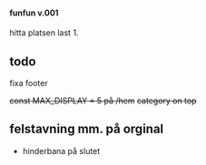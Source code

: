 #### funfun v.001

hitta platsen last 1.

## todo

fixa footer

~~const MAX_DISPLAY = 5 på /hem~~
~~category on top~~

## felstavning mm. på orginal

- hinderbana på slutet
